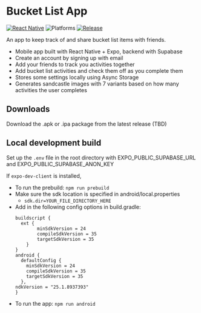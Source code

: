 # Bucket List App

[![React Native](https://img.shields.io/badge/React_Native-%2320232a.svg?logo=react&logoColor=%2361DAFB)](#)
![Platforms](https://img.shields.io/badge/platforms-android%2C_ios-blue)
[![Release](https://img.shields.io/github/v/release/ollime/bucket-list-app)](https://github.com/ollime/bucket-list-app/releases)

An app to keep track of and share bucket list items with friends.

- Mobile app built with React Native + Expo, backend with Supabase
- Create an account by signing up with email
- Add your friends to track you activities together
- Add bucket list activities and check them off as you complete them
- Stores some settings locally using Async Storage
- Generates sandcastle images with 7 variants based on how many activities the user completes

## Downloads

Download the .apk or .ipa package from the latest release (TBD)

## Local development build

Set up the `.env` file in the root directory with EXPO_PUBLIC_SUPABASE_URL and EXPO_PUBLIC_SUPABASE_ANON_KEY

If `expo-dev-client` is installed,

- To run the prebuild: `npm run prebuild`
- Make sure the sdk location is specified in android/local.properties
  - `sdk.dir=YOUR_FILE_DIRECTORY_HERE`
- Add in the following config options in build.gradle:
  ```
  buildscript {
    ext {
          minSdkVersion = 24
          compileSdkVersion = 35
          targetSdkVersion = 35
      }
  }
  android {
    defaultConfig {
      minSdkVersion = 24
      compileSdkVersion = 35
      targetSdkVersion = 35
    },
  ndkVersion = "25.1.8937393"
  }
  ```
- To run the app: `npm run android`
